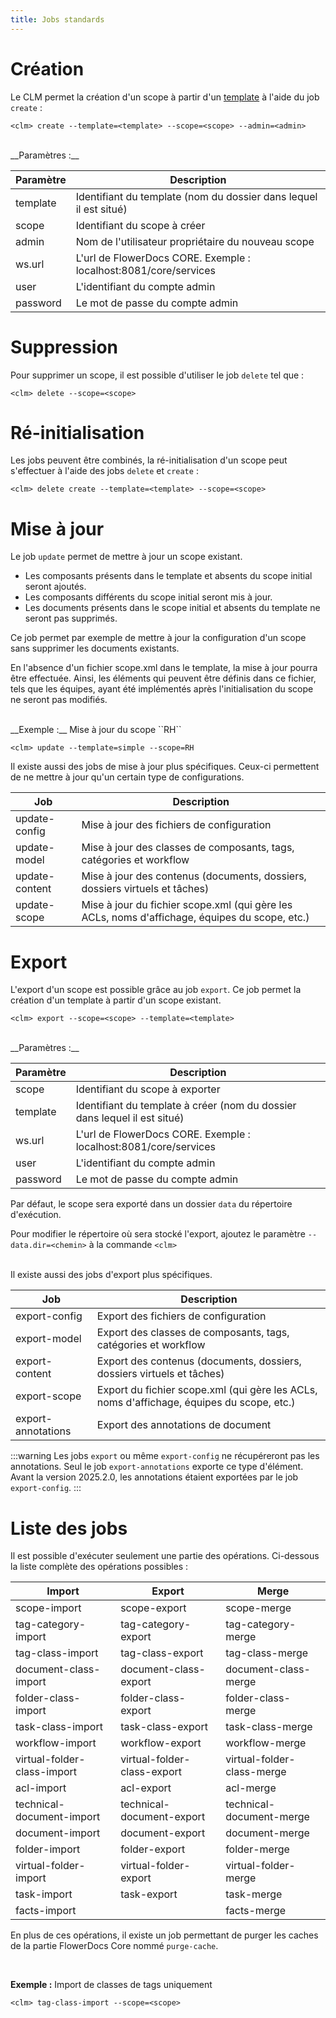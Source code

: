```yaml
---
title: Jobs standards
---
```


# Création

Le CLM permet la création d'un scope à partir d'un [template](broken-link.md) à l'aide du job `create` :  

```properties
<clm> create --template=<template> --scope=<scope> --admin=<admin>
```
<br/>
__Paramètres :__

| Paramètre        | Description                                                               |
|------------------|---------------------------------------------------------------------------|
| template         | Identifiant du template (nom du dossier dans lequel il est situé)         |
| scope            | Identifiant du scope à créer                                              |
| admin            | Nom de l'utilisateur propriétaire du nouveau scope                        |
| ws.url           | L'url de FlowerDocs CORE. Exemple : localhost:8081/core/services          |
| user             | L'identifiant du compte admin                                             |
| password         | Le mot de passe du compte admin                                           |	

# Suppression

Pour supprimer un scope, il est possible d'utiliser le job ``delete`` tel que : 

```properties
<clm> delete --scope=<scope>
```

# Ré-initialisation

Les jobs peuvent être combinés, la ré-initialisation d'un scope peut s'effectuer à l'aide des jobs `delete` et `create` : 

```properties
<clm> delete create --template=<template> --scope=<scope>
```
	
# Mise à jour

Le job ``update`` permet de mettre à jour un scope existant.

* Les composants présents dans le template et absents du scope initial seront ajoutés.
* Les composants différents du scope initial seront  mis à jour.
* Les documents présents dans le scope initial et absents du template ne seront pas supprimés.

Ce job permet par exemple de mettre à jour la configuration d'un scope sans supprimer les documents existants.

En l'absence d'un fichier scope.xml dans le template, la mise à jour pourra être effectuée. Ainsi, les éléments qui peuvent être définis dans ce fichier, tels que les équipes, ayant été implémentés après l'initialisation du scope ne seront pas modifiés.

<br/>
__Exemple :__ Mise à jour du scope ``RH``

```properties
<clm> update --template=simple --scope=RH
```

Il existe aussi des jobs de mise à jour plus spécifiques. Ceux-ci permettent de ne mettre à jour qu'un certain type de configurations.

| Job                    | Description                                                                   |
|------------------------|-------------------------------------------------------------------------------|
| update-config          | Mise à jour des fichiers de configuration                                     |
| update-model           | Mise à jour des classes de composants, tags, catégories et workflow           |
| update-content         | Mise à jour des contenus (documents, dossiers, dossiers virtuels et tâches)   |
| update-scope           | Mise à jour du fichier scope.xml (qui gère les ACLs, noms d'affichage, équipes du scope, etc.) |

# Export

L'export d'un scope est possible grâce au job ``export``. Ce job permet la création d'un template à partir d'un scope existant.

```properties
<clm> export --scope=<scope> --template=<template>
```

<br/>
__Paramètres :__

| Paramètre        | Description                                                               |
|------------------|---------------------------------------------------------------------------|
| scope            | Identifiant du scope à exporter                                           |
| template         | Identifiant du template à créer (nom du dossier dans lequel il est situé) |
| ws.url           | L'url de FlowerDocs CORE. Exemple : localhost:8081/core/services          |
| user             | L'identifiant du compte admin                                             |
| password         | Le mot de passe du compte admin                                           |

Par défaut, le scope sera exporté dans un dossier ``data`` du répertoire d'exécution.

Pour modifier le répertoire où sera stocké l'export, ajoutez le paramètre ``--data.dir=<chemin>`` à la commande ``<clm>``

<br/>
Il existe aussi des jobs d'export plus spécifiques.

| Job                    | Description                                                                   |
|------------------------|-------------------------------------------------------------------------------|
| export-config          | Export des fichiers de configuration                                          |
| export-model           | Export des classes de composants, tags, catégories et workflow                |
| export-content         | Export des contenus (documents, dossiers, dossiers virtuels et tâches)        |
| export-scope           | Export du fichier scope.xml (qui gère les ACLs, noms d'affichage, équipes du scope, etc.) |
| export-annotations     | Export des annotations de document                                            |

:::warning
Les jobs ``export`` ou même ``export-config`` ne récupéreront pas les annotations. Seul le job ``export-annotations`` exporte ce type d'élément.
Avant la version 2025.2.0, les annotations étaient exportées par le job ``export-config``.
:::

# Liste des jobs

Il est possible d'exécuter seulement une partie des opérations. Ci-dessous la liste complète des opérations possibles :

| Import                         | Export				           | Merge                           |
|--------------------------------|---------------------------------|---------------------------------|
| scope-import                   | scope-export                    | scope-merge                     |
| tag-category-import            | tag-category-export             | tag-category-merge              |
| tag-class-import               | tag-class-export                | tag-class-merge                 |
| document-class-import          | document-class-export           | document-class-merge            |
| folder-class-import            | folder-class-export             | folder-class-merge              |
| task-class-import              | task-class-export               | task-class-merge                |
| workflow-import                | workflow-export                 | workflow-merge                  |
| virtual-folder-class-import    | virtual-folder-class-export     | virtual-folder-class-merge      |
| acl-import                     | acl-export                      | acl-merge                       |
| technical-document-import      | technical-document-export       | technical-document-merge        |
| document-import                | document-export                 | document-merge                  |
| folder-import                  | folder-export                   | folder-merge                    |
| virtual-folder-import          | virtual-folder-export           | virtual-folder-merge            |
| task-import                    | task-export                     | task-merge                      |
| facts-import                   |                                 | facts-merge                     |

En plus de ces opérations, il existe un job permettant de purger les caches de la partie FlowerDocs Core nommé ``purge-cache``.  

<br/>

__Exemple :__ Import de classes de tags uniquement

```properties
<clm> tag-class-import --scope=<scope>
```